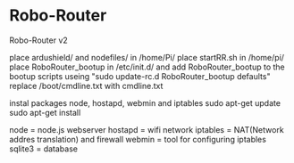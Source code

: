 Robo-Router
===========

Robo-Router v2

place ardushield/ and nodefiles/ 	in /home/Pi/
place startRR.sh 			in /home/pi/
place RoboRouter_bootup			in /etc/init.d/
and add RoboRouter_bootup to the bootup scripts useing "sudo update-rc.d RoboRouter_bootup defaults"
replace /boot/cmdline.txt with cmdline.txt


instal packages node, hostapd, webmin and iptables 
sudo apt-get update
sudo apt-get install <package> 

node = node.js webserver
hostapd = wifi network
iptables = NAT(Network addres translation) and firewall
webmin = tool for configuring iptables
sqlite3 = database
